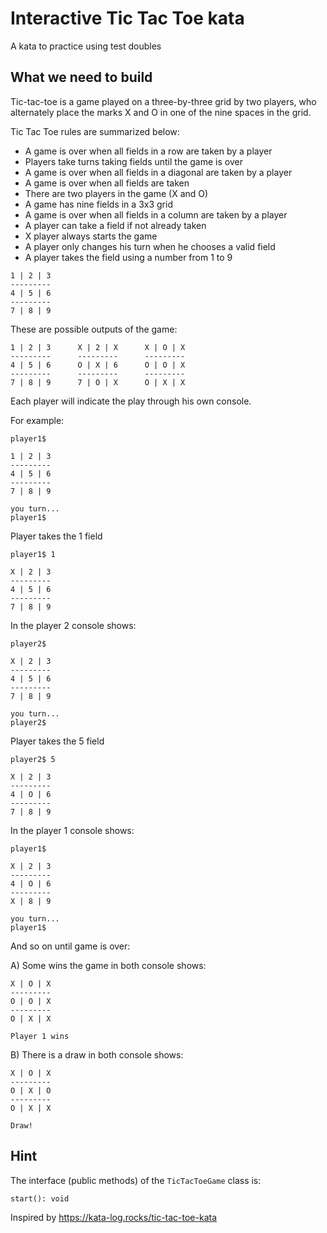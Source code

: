 # Interactive Tic Tac Toe kata

A kata to practice using test doubles

## What we need to build

Tic-tac-toe is a game played on a three-by-three grid by two players, who alternately place the marks X and O in one of the nine spaces in the grid.

Tic Tac Toe rules are summarized below:

- A game is over when all fields in a row are taken by a player
- Players take turns taking fields until the game is over
- A game is over when all fields in a diagonal are taken by a player
- A game is over when all fields are taken
- There are two players in the game (X and O)
- A game has nine fields in a 3x3 grid
- A game is over when all fields in a column are taken by a player
- A player can take a field if not already taken
- X player always starts the game
- A player only changes his turn when he chooses a valid field
- A player takes the field using a number from 1 to 9
```
1 | 2 | 3
---------
4 | 5 | 6
---------
7 | 8 | 9
```

These are possible outputs of the game:

```
1 | 2 | 3      X | 2 | X      X | O | X
---------      ---------      --------- 
4 | 5 | 6      O | X | 6      O | O | X 
---------      ---------      ---------
7 | 8 | 9      7 | O | X      O | X | X 
```

Each player will indicate the play through his own console.

For example:

```
player1$  

1 | 2 | 3
---------
4 | 5 | 6
---------
7 | 8 | 9

you turn...
player1$  

```
Player takes the 1 field
```
player1$ 1 

X | 2 | 3
---------
4 | 5 | 6
---------
7 | 8 | 9
```
In the player 2 console shows:
```
player2$  

X | 2 | 3
---------
4 | 5 | 6
---------
7 | 8 | 9

you turn...
player2$  
```
Player takes the 5 field
```
player2$ 5 

X | 2 | 3
---------
4 | O | 6
---------
7 | 8 | 9

```
In the player 1 console shows:
```
player1$ 

X | 2 | 3
---------
4 | O | 6
---------
X | 8 | 9

you turn...
player1$ 
```
And so on until game is over:

A) Some wins the game in both console shows:
```
X | O | X
--------- 
O | O | X 
---------
O | X | X 

Player 1 wins
```

B) There is a draw in both console shows:
```
X | O | X
--------- 
O | X | O 
---------
O | X | X 

Draw!
```

## Hint

The interface (public methods) of the `TicTacToeGame` class is:

```ts#
start(): void
```


Inspired by https://kata-log.rocks/tic-tac-toe-kata